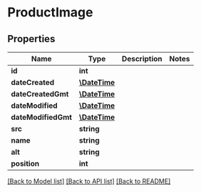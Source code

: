 # ProductImage

## Properties
Name | Type | Description | Notes
------------ | ------------- | ------------- | -------------
**id** | **int** |  | 
**dateCreated** | [**\DateTime**](\DateTime.md) |  | 
**dateCreatedGmt** | [**\DateTime**](\DateTime.md) |  | 
**dateModified** | [**\DateTime**](\DateTime.md) |  | 
**dateModifiedGmt** | [**\DateTime**](\DateTime.md) |  | 
**src** | **string** |  | 
**name** | **string** |  | 
**alt** | **string** |  | 
**position** | **int** |  | 

[[Back to Model list]](../README.md#documentation-for-models) [[Back to API list]](../README.md#documentation-for-api-endpoints) [[Back to README]](../README.md)


